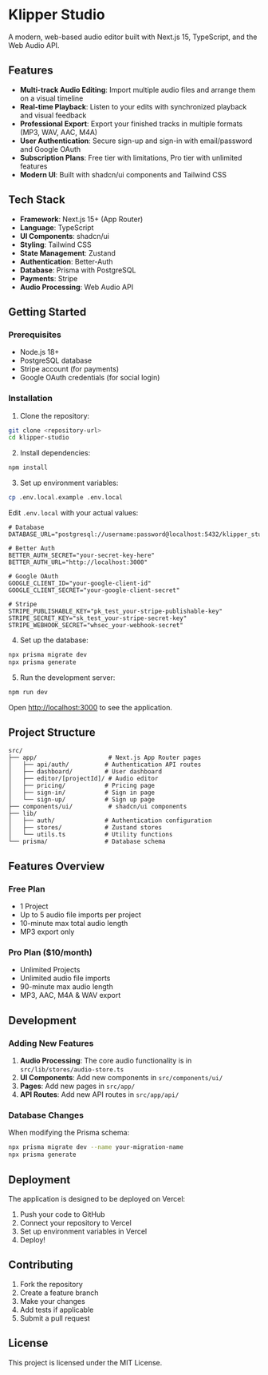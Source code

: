 # Klipper Studio

A modern, web-based audio editor built with Next.js 15, TypeScript, and the Web Audio API.

## Features

- **Multi-track Audio Editing**: Import multiple audio files and arrange them on a visual timeline
- **Real-time Playback**: Listen to your edits with synchronized playback and visual feedback
- **Professional Export**: Export your finished tracks in multiple formats (MP3, WAV, AAC, M4A)
- **User Authentication**: Secure sign-up and sign-in with email/password and Google OAuth
- **Subscription Plans**: Free tier with limitations, Pro tier with unlimited features
- **Modern UI**: Built with shadcn/ui components and Tailwind CSS

## Tech Stack

- **Framework**: Next.js 15+ (App Router)
- **Language**: TypeScript
- **UI Components**: shadcn/ui
- **Styling**: Tailwind CSS
- **State Management**: Zustand
- **Authentication**: Better-Auth
- **Database**: Prisma with PostgreSQL
- **Payments**: Stripe
- **Audio Processing**: Web Audio API

## Getting Started

### Prerequisites

- Node.js 18+ 
- PostgreSQL database
- Stripe account (for payments)
- Google OAuth credentials (for social login)

### Installation

1. Clone the repository:
```bash
git clone <repository-url>
cd klipper-studio
```

2. Install dependencies:
```bash
npm install
```

3. Set up environment variables:
```bash
cp .env.local.example .env.local
```

Edit `.env.local` with your actual values:
```env
# Database
DATABASE_URL="postgresql://username:password@localhost:5432/klipper_studio"

# Better Auth
BETTER_AUTH_SECRET="your-secret-key-here"
BETTER_AUTH_URL="http://localhost:3000"

# Google OAuth
GOOGLE_CLIENT_ID="your-google-client-id"
GOOGLE_CLIENT_SECRET="your-google-client-secret"

# Stripe
STRIPE_PUBLISHABLE_KEY="pk_test_your-stripe-publishable-key"
STRIPE_SECRET_KEY="sk_test_your-stripe-secret-key"
STRIPE_WEBHOOK_SECRET="whsec_your-webhook-secret"
```

4. Set up the database:
```bash
npx prisma migrate dev
npx prisma generate
```

5. Run the development server:
```bash
npm run dev
```

Open [http://localhost:3000](http://localhost:3000) to see the application.

## Project Structure

```
src/
├── app/                    # Next.js App Router pages
│   ├── api/auth/          # Authentication API routes
│   ├── dashboard/         # User dashboard
│   ├── editor/[projectId]/ # Audio editor
│   ├── pricing/           # Pricing page
│   ├── sign-in/           # Sign in page
│   └── sign-up/           # Sign up page
├── components/ui/          # shadcn/ui components
├── lib/
│   ├── auth/              # Authentication configuration
│   ├── stores/            # Zustand stores
│   └── utils.ts           # Utility functions
└── prisma/                # Database schema
```

## Features Overview

### Free Plan
- 1 Project
- Up to 5 audio file imports per project
- 10-minute max total audio length
- MP3 export only

### Pro Plan ($10/month)
- Unlimited Projects
- Unlimited audio file imports
- 90-minute max audio length
- MP3, AAC, M4A & WAV export

## Development

### Adding New Features

1. **Audio Processing**: The core audio functionality is in `src/lib/stores/audio-store.ts`
2. **UI Components**: Add new components in `src/components/ui/`
3. **Pages**: Add new pages in `src/app/`
4. **API Routes**: Add new API routes in `src/app/api/`

### Database Changes

When modifying the Prisma schema:
```bash
npx prisma migrate dev --name your-migration-name
npx prisma generate
```

## Deployment

The application is designed to be deployed on Vercel:

1. Push your code to GitHub
2. Connect your repository to Vercel
3. Set up environment variables in Vercel
4. Deploy!

## Contributing

1. Fork the repository
2. Create a feature branch
3. Make your changes
4. Add tests if applicable
5. Submit a pull request

## License

This project is licensed under the MIT License.
